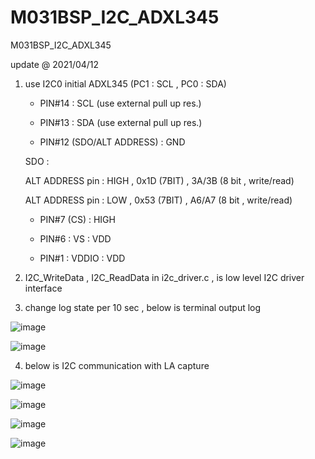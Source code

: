 # M031BSP_I2C_ADXL345
 M031BSP_I2C_ADXL345


update @ 2021/04/12

1. use I2C0 initial ADXL345 (PC1 : SCL , PC0 : SDA)

	- PIN#14 : SCL (use external pull up res.)
	
	- PIN#13 : SDA (use external pull up res.)
	
	- PIN#12 (SDO/ALT ADDRESS) : GND
	
	SDO :
	
	ALT ADDRESS pin : HIGH , 0x1D	(7BIT)	, 3A/3B (8 bit , write/read)
	
	ALT ADDRESS pin : LOW , 0x53	(7BIT)	, A6/A7 (8 bit , write/read)	
	
	- PIN#7 (CS) : HIGH
	
	- PIN#6 : VS : VDD
	
	- PIN#1 : VDDIO : VDD	
	
2. I2C_WriteData , I2C_ReadData in i2c_driver.c , is low level I2C driver interface

3. change log state per 10 sec , below is terminal output log


![image](https://github.com/released/M031BSP_I2C_ADXL345/blob/blob/master/raw_data.jpg)


![image](https://github.com/released/M031BSP_I2C_ADXL345/blob/blob/main/raw_pitch_roll_yaw.jpg)	
	
	
4. below is I2C communication with LA capture	
	
	
![image](https://github.com/released/M031BSP_I2C_ADXL345/blob/blob/master/LA_data_get_polling.jpg)


![image](https://github.com/released/M031BSP_I2C_ADXL345/blob/blob/master/LA_data_get_x.jpg)


![image](https://github.com/released/M031BSP_I2C_ADXL345/blob/blob/master/LA_data_get_y.jpg)


![image](https://github.com/released/M031BSP_I2C_ADXL345/blob/blob/master/LA_data_get_z.jpg)


